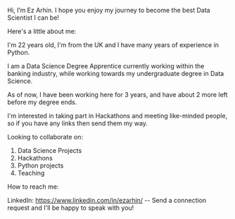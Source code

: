 Hi, I’m Ez Arhin. I hope you enjoy my journey to become the best Data Scientist I can be!

Here's a little about me:

I'm 22 years old, I'm from the UK and I have many years of experience in Python. 

I am a Data Science Degree Apprentice currently working within the banking industry, while working towards my undergraduate degree in Data Science. 

As of now, I have been working here for 3 years, and have about 2 more left before my degree ends. 

I'm interested in taking part in Hackathons and meeting like-minded people, so if you have any links then send them my way. 

Looking to collaborate on: 
   1. Data Science Projects
   2. Hackathons 
   3. Python projects
   4. Teaching
  
 How to reach me:
 
  LinkedIn: https://www.linkedin.com/in/ezarhin/ -- Send a connection request and I'll be happy to speak with you!
 
